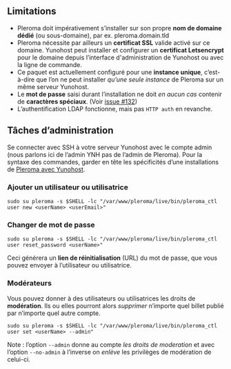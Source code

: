 ## Limitations

- Pleroma doit impérativement s’installer sur son propre **nom de domaine dédié** (ou sous-domaine), par ex. pleroma.domain.tld
- Pleroma nécessite par ailleurs un **certificat SSL** valide activé sur ce domaine. Yunohost peut installer et configurer un **certificat Letsencrypt** pour le domaine depuis l’interface d'administration de Yunohost ou avec la ligne de commande.
- Ce paquet est actuellement configuré pour une **instance unique**, c’est-à-dire que l’on ne peut installer _qu’une seule instance_ de Pleroma sur un même serveur Yunohost.
- Le **mot de passe** saisi durant l’installation ne doit _en aucun cas_ contenir de **caractères spéciaux**. (Voir [issue #132](https://github.com/YunoHost-Apps/pleroma_ynh/issues/132))
- L’authentification LDAP fonctionne, mais pas `HTTP auth` en revanche.

## Tâches d’administration

Se connecter avec SSH à votre serveur Yunohost avec le compte admin (nous parlons ici de l’admin YNH pas de l’admin de Pleroma).
Pour la syntaxe des commandes, garder en tête les spécificités d’une installations de [Pleroma avec Yunohost](./yunohost_fr.md).


### Ajouter un utilisateur ou utilisatrice

```
sudo su pleroma -s $SHELL -lc "/var/www/pleroma/live/bin/pleroma_ctl user new <userName> <userEmail>"
```

### Changer de mot de passe

```
sudo su pleroma -s $SHELL -lc "/var/www/pleroma/live/bin/pleroma_ctl user reset_password <userName>"
```

Ceci générera un **lien de réinitialisation** (URL) du mot de passe, que vous pouvez envoyer à l’utilisateur ou utilisatrice.

### Modérateurs

Vous pouvez donner à des utilisateurs ou utilisatrices les droits de **modération**. Ils ou elles pourront alors _supprimer_ n’importe quel billet publié par n’importe quel autre compte.

```
sudo su pleroma -s $SHELL -lc "/var/www/pleroma/live/bin/pleroma_ctl user set <userName> --admin"
```

Note : l’option `--admin` donne au compte _les droits de moderation_ et avec l’option `--no-admin` à l’inverse on _enlève_ les privilèges de modération de celui-ci.
